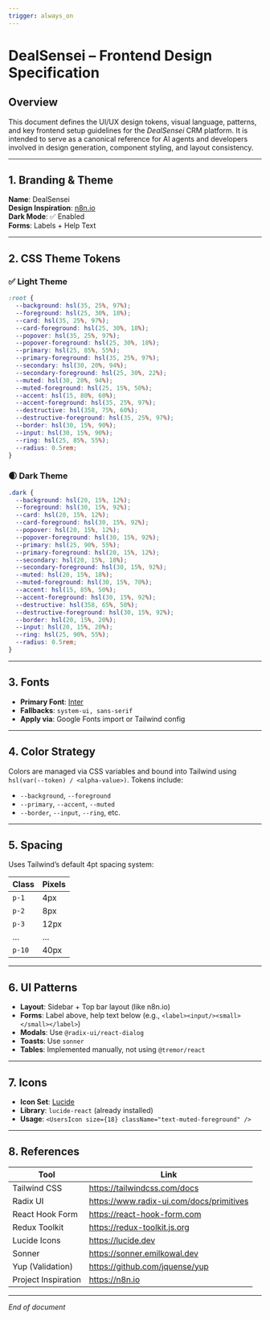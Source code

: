 ```yaml
---
trigger: always_on
---
```


# DealSensei – Frontend Design Specification

## Overview

This document defines the UI/UX design tokens, visual language, patterns, and key frontend setup guidelines for the _DealSensei_ CRM platform. It is intended to serve as a canonical reference for AI agents and developers involved in design generation, component styling, and layout consistency.

---

## 1. Branding & Theme

**Name**: DealSensei  
**Design Inspiration**: [n8n.io](https://n8n.io)  
**Dark Mode**: ✅ Enabled  
**Forms**: Labels + Help Text

---

## 2. CSS Theme Tokens

### ✅ Light Theme

```css
:root {
  --background: hsl(35, 25%, 97%);
  --foreground: hsl(25, 30%, 18%);
  --card: hsl(35, 25%, 97%);
  --card-foreground: hsl(25, 30%, 18%);
  --popover: hsl(35, 25%, 97%);
  --popover-foreground: hsl(25, 30%, 18%);
  --primary: hsl(25, 85%, 55%);
  --primary-foreground: hsl(35, 25%, 97%);
  --secondary: hsl(30, 20%, 94%);
  --secondary-foreground: hsl(25, 30%, 22%);
  --muted: hsl(30, 20%, 94%);
  --muted-foreground: hsl(25, 15%, 50%);
  --accent: hsl(15, 80%, 60%);
  --accent-foreground: hsl(35, 25%, 97%);
  --destructive: hsl(358, 75%, 60%);
  --destructive-foreground: hsl(35, 25%, 97%);
  --border: hsl(30, 15%, 90%);
  --input: hsl(30, 15%, 90%);
  --ring: hsl(25, 85%, 55%);
  --radius: 0.5rem;
}
```

### 🌒 Dark Theme

```css
.dark {
  --background: hsl(20, 15%, 12%);
  --foreground: hsl(30, 15%, 92%);
  --card: hsl(20, 15%, 12%);
  --card-foreground: hsl(30, 15%, 92%);
  --popover: hsl(20, 15%, 12%);
  --popover-foreground: hsl(30, 15%, 92%);
  --primary: hsl(25, 90%, 55%);
  --primary-foreground: hsl(20, 15%, 12%);
  --secondary: hsl(20, 15%, 18%);
  --secondary-foreground: hsl(30, 15%, 92%);
  --muted: hsl(20, 15%, 18%);
  --muted-foreground: hsl(30, 15%, 70%);
  --accent: hsl(15, 85%, 50%);
  --accent-foreground: hsl(30, 15%, 92%);
  --destructive: hsl(358, 65%, 50%);
  --destructive-foreground: hsl(30, 15%, 92%);
  --border: hsl(20, 15%, 20%);
  --input: hsl(20, 15%, 20%);
  --ring: hsl(25, 90%, 55%);
  --radius: 0.5rem;
}
```

---

## 3. Fonts

- **Primary Font**: [Inter](https://fonts.google.com/specimen/Inter)
- **Fallbacks**: `system-ui, sans-serif`
- **Apply via**: Google Fonts import or Tailwind config

---

## 4. Color Strategy

Colors are managed via CSS variables and bound into Tailwind using `hsl(var(--token) / <alpha-value>)`. Tokens include:

- `--background`, `--foreground`
- `--primary`, `--accent`, `--muted`
- `--border`, `--input`, `--ring`, etc.

---

## 5. Spacing

Uses Tailwind’s default 4pt spacing system:

| Class  | Pixels |
| ------ | ------ |
| `p-1`  | 4px    |
| `p-2`  | 8px    |
| `p-3`  | 12px   |
| …      | …      |
| `p-10` | 40px   |

---

## 6. UI Patterns

- **Layout**: Sidebar + Top bar layout (like n8n.io)
- **Forms**: Label above, help text below (e.g., `<label><input/><small></small></label>`)
- **Modals**: Use `@radix-ui/react-dialog`
- **Toasts**: Use `sonner`
- **Tables**: Implemented manually, not using `@tremor/react`

---

## 7. Icons

- **Icon Set**: [Lucide](https://lucide.dev)
- **Library**: `lucide-react` (already installed)
- **Usage**: `<UsersIcon size={18} className="text-muted-foreground" />`

---

## 8. References

| Tool                | Link                                     |
| ------------------- | ---------------------------------------- |
| Tailwind CSS        | https://tailwindcss.com/docs             |
| Radix UI            | https://www.radix-ui.com/docs/primitives |
| React Hook Form     | https://react-hook-form.com              |
| Redux Toolkit       | https://redux-toolkit.js.org             |
| Lucide Icons        | https://lucide.dev                       |
| Sonner              | https://sonner.emilkowal.dev             |
| Yup (Validation)    | https://github.com/jquense/yup           |
| Project Inspiration | https://n8n.io                           |

---

_End of document_
